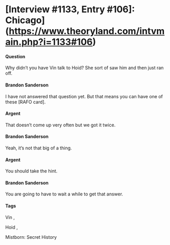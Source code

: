 # [Interview #1133, Entry #106]: Chicago](https://www.theoryland.com/intvmain.php?i=1133#106)

#### Question

Why didn’t you have Vin talk to Hoid? She sort of saw him and then just ran off.

#### Brandon Sanderson

I have not answered that question yet. But that means you can have one of these [RAFO card].

#### Argent

That doesn’t come up very often but we got it twice.

#### Brandon Sanderson

Yeah, it’s not that big of a thing.

#### Argent

You should take the hint.

#### Brandon Sanderson

You are going to have to wait a while to get that answer.

#### Tags

Vin
,

Hoid
,

Mistborn: Secret History

